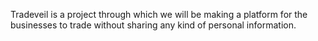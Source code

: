 Tradeveil is a project through which we will be making a platform for the businesses to trade without sharing any kind of personal information.

